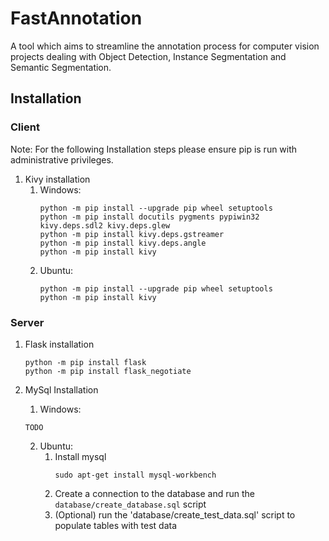 # FastAnnotation
A tool which aims to streamline the annotation process for computer vision projects dealing with Object Detection, Instance Segmentation and Semantic Segmentation.


## Installation 

### Client
Note: For the following Installation steps please ensure pip is run with administrative privileges.

1. Kivy installation
    1. Windows:
        ```
        python -m pip install --upgrade pip wheel setuptools
        python -m pip install docutils pygments pypiwin32 kivy.deps.sdl2 kivy.deps.glew
        python -m pip install kivy.deps.gstreamer
        python -m pip install kivy.deps.angle
        python -m pip install kivy
        ```
    2. Ubuntu:
        ```
        python -m pip install --upgrade pip wheel setuptools
        python -m pip install kivy
        ```

### Server
1. Flask installation
    ```
    python -m pip install flask
    python -m pip install flask_negotiate
    ```

2. MySql Installation
    1. Windows:
    ```
    TODO
    ```
    2. Ubuntu:
        1. Install mysql
            ```
            sudo apt-get install mysql-workbench
            ```
        1. Create a connection to the database and run the `database/create_database.sql` script
        1. (Optional) run the 'database/create_test_data.sql' script to populate tables with test data
    
             
